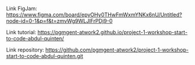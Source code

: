 Link FigJam: https://www.figma.com/board/epyOHy0THwFmWxmYNKx6nU/Untitled?node-id=0-1&p=f&t=zmvWg9WLJlFrPDj9-0

Link tutorial: https://pgmgent-atwork2.github.io/project-1-workshop-start-to-code-abdul-quinten/

Link repository: https://github.com/pgmgent-atwork2/project-1-workshop-start-to-code-abdul-quinten.git

